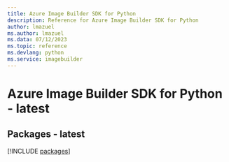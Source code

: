 ```yaml
---
title: Azure Image Builder SDK for Python
description: Reference for Azure Image Builder SDK for Python
author: lmazuel
ms.author: lmazuel
ms.data: 07/12/2023
ms.topic: reference
ms.devlang: python
ms.service: imagebuilder
---
```

# Azure Image Builder SDK for Python - latest
## Packages - latest
[!INCLUDE [packages](image-builder-index.md)]